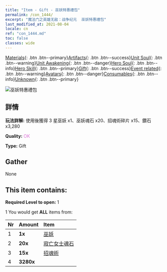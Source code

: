 ```yaml
---
title: "Item - Gift - 巫妖特惠禮包"
permalink: /con_1444/
excerpt: "魔法门之英雄无敌：战争纪元  巫妖特惠禮包"
last_modified_at: 2021-08-04
locale: cn
ref: "con_1444.md"
toc: false
classes: wide
---
```

 [Materials](/ItemsCN/){: .btn .btn--primary}[Artifacts](/ItemsCN/Artifacts/){: .btn .btn--success}[Unit Soul](/ItemsCN/UnitSoul/){: .btn .btn--warning}[Unit Awakening](/ItemsCN/UnitAwakening/){: .btn .btn--danger}[Hero Soul](/ItemsCN/HeroSoul/){: .btn .btn--info}[Hero Skill](/ItemsCN/HeroSkill/){: .btn .btn--primary}[Gift](/ItemsCN/Gift/){: .btn .btn--success}[Event related](/ItemsCN/Events/){: .btn .btn--warning}[Avatars](/ItemsCN/Avatars/){: .btn .btn--danger}[Consumables](/ItemsCN/Consumables/){: .btn .btn--info}[Unknown](/ItemsCN/Unknown/){: .btn .btn--primary}

 ![巫妖特惠禮包](/images/t/i_907058.png)

## 詳情
 **玩法詳解:** 使用後獲得 3 星巫妖 x1、巫妖魂石 x20、招魂術碎片 x15、鑽石 x3,280

 **Quality:** <span style="color: #DA70D6">OK</span>

 **Type:** Gift

## Gather

  None

## This item contains:

 **Required Level to open:** 1

 1 You would get **ALL** items  from:

  | Nr | Amount |     Item    |
  |:---|:-------|:------------|
  | 1 |  **1x** | [巫妖](/cn/units/Lich/) |  | 
  | 2 |  **20x** | [寂亡女士魂石](/cn/Items/unt_301/) |  | 
  | 3 |  **15x** | [招魂術](/cn/Items/her_460/) |  | 
  | 4 |  **3280x** | <i class="fas fa-gem"/> |  | 
